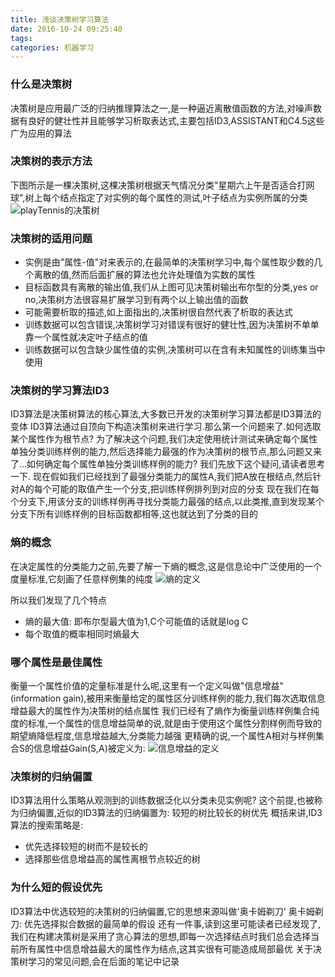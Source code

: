 ```yaml
---
title: 浅谈决策树学习算法
date: 2016-10-24 09:25:40
tags:
categories: 机器学习
---
```


### 什么是决策树
决策树是应用最广泛的归纳推理算法之一,是一种逼近离散值函数的方法,对噪声数据有良好的健壮性并且能够学习析取表达式,主要包括ID3,ASSISTANT和C4.5这些广为应用的算法

### 决策树的表示方法
下图所示是一棵决策树,这棵决策树根据天气情况分类"星期六上午是否适合打网球",树上每个结点指定了对实例的每个属性的测试,叶子结点为实例所属的分类
![playTennis的决策树](http://oelvsay9f.bkt.clouddn.com/%E5%86%B3%E7%AD%96%E6%A0%91.gif)

### 决策树的适用问题
- 实例是由"属性-值"对来表示的,在最简单的决策树学习中,每个属性取少数的几个离散的值,然而后面扩展的算法也允许处理值为实数的属性
- 目标函数具有离散的输出值,我们从上图可见决策树输出布尔型的分类,yes or no,决策树方法很容易扩展学习到有两个以上输出值的函数
- 可能需要析取的描述,如上面指出的,决策树很自然代表了析取的表达式
- 训练数据可以包含错误,决策树学习对错误有很好的健壮性,因为决策树不单单靠一个属性就决定叶子结点的值
- 训练数据可以包含缺少属性值的实例,决策树可以在含有未知属性的训练集当中使用

### 决策树的学习算法ID3
ID3算法是决策树算法的核心算法,大多数已开发的决策树学习算法都是ID3算法的变体
ID3算法通过自顶向下构造决策树来进行学习.那么第一个问题来了.如何选取某个属性作为根节点?
为了解决这个问题,我们决定使用统计测试来确定每个属性单独分类训练样例的能力,然后选择能力最强的作为决策树的根节点,那么问题又来了...如何确定每个属性单独分类训练样例的能力?
我们先放下这个疑问,请读者思考一下.
现在假如我们已经找到了最强分类能力的属性A,我们把A放在根结点,然后针对A的每个可能的取值产生一个分支,把训练样例排列到对应的分支
现在我们在每个分支下,用该分支的训练样例再寻找分类能力最强的结点,以此类推,直到发现某个分支下所有训练样例的目标函数都相等,这也就达到了分类的目的

### 熵的概念
在决定属性的分类能力之前,先要了解一下熵的概念,这是信息论中广泛使用的一个度量标准,它刻画了任意样例集的纯度
![熵的定义](http://oelvsay9f.bkt.clouddn.com/%E7%86%B5.png)

所以我们发现了几个特点
- 熵的最大值: 即布尔型最大值为1,C个可能值的话就是log C
- 每个取值的概率相同时熵最大

### 哪个属性是最佳属性
衡量一个属性价值的定量标准是什么呢,这里有一个定义叫做"信息增益"(information gain),被用来衡量给定的属性区分训练样例的能力,我们每次选取信息增益最大的属性作为决策树的结点属性
我们已经有了熵作为衡量训练样例集合纯度的标准,一个属性的信息增益简单的说,就是由于使用这个属性分割样例而导致的期望熵降低程度,信息增益越大,分类能力越强
更精确的说,一个属性A相对与样例集合S的信息增益Gain(S,A)被定义为:
![信息增益的定义](http://oelvsay9f.bkt.clouddn.com/%E4%BF%A1%E6%81%AF%E5%A2%9E%E7%9B%8A.png)

### 决策树的归纳偏置
ID3算法用什么策略从观测到的训练数据泛化以分类未见实例呢? 这个前提,也被称为归纳偏置,近似的ID3算法的归纳偏置为: 较短的树比较长的树优先
概括来讲,ID3算法的搜索策略是:
- 优先选择较短的树而不是较长的
- 选择那些信息增益高的属性离根节点较近的树

### 为什么短的假设优先
ID3算法中优选较短的决策树的归纳偏置,它的思想来源叫做'奥卡姆剃刀'
奥卡姆剃刀: 优先选择拟合数据的最简单的假设
还有一件事,读到这里可能读者已经发现了,我们在构建决策树是采用了贪心算法的思想,即每一次选择结点时我们总会选择当前所有属性中信息增益最大的属性作为结点,这其实很有可能造成局部最优
关于决策树学习的常见问题,会在后面的笔记中记录
